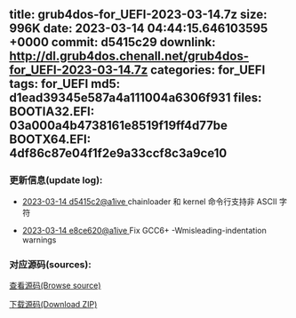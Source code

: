 title: grub4dos-for_UEFI-2023-03-14.7z
size: 996K
date: 2023-03-14 04:44:15.646103595 +0000
commit: d5415c29
downlink: http://dl.grub4dos.chenall.net/grub4dos-for_UEFI-2023-03-14.7z
categories: for_UEFI
tags: for_UEFI
md5: d1ead39345e587a4a111004a6306f931
files:
  BOOTIA32.EFI: 03a000a4b4738161e8519f19ff4d77be
  BOOTX64.EFI: 4df86c87e04f1f2e9a33ccf8c3a9ce10
---

### 更新信息(update log):
  * [2023-03-14 d5415c2@a1ive ](https://github.com/chenall/grub4dos/commit/d5415c29d2263fe84ab13db72cd98c3a2caa9aec)     chainloader 和 kernel 命令行支持非 ASCII 字符

  * [2023-03-14 e8ce620@a1ive ](https://github.com/chenall/grub4dos/commit/e8ce62046c4ce2b92666b84aee91068d0326704b)     Fix GCC6+ -Wmisleading-indentation warnings


### 对应源码(sources):
  [查看源码(Browse source)](https://github.com/chenall/grub4dos/tree/d5415c29d2263fe84ab13db72cd98c3a2caa9aec)

  [下载源码(Download ZIP)](https://github.com/chenall/grub4dos/archive/d5415c29d2263fe84ab13db72cd98c3a2caa9aec.zip)
